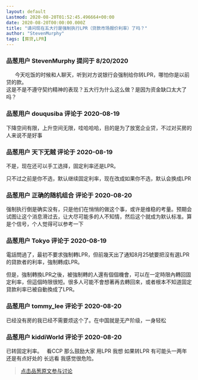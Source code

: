 ```yaml
---
layout: default
Lastmod: 2020-08-20T01:52:45.496664+00:00
date: 2020-08-20T00:00:00.000Z
title: "请问现在五大行是强制执行LPR（贷款市场报价利率）了吗？"
author: "StevenMurphy"
tags: [房贷,LPR]
---
```



### 品葱用户 **StevenMurphy** 提问于 8/20/2020
    
      今天吃饭的时候和人聊天，听到对方说银行会强制给你转LPR，哪怕你是以前贷的款。  
这是不是不遵守契约精神的表现？五大行为什么这么做？是因为资金缺口太大了吗？
    
                

### 品葱用户 **douqusiba** 评论于 2020-08-19
        
下降空间有限，上升空间无限，哇哈哈哈，目的是为了放宽企业贷，不过对买房的人来说不是好事
        
                

### 品葱用户 **天下无贼** 评论于 2020-08-19
        
不是，现在还可以手工选择，固定利率还是LPR。  
  
只不过之前是你不选，默认继续固定利率，现在改成如果你不选，默认会换成LPR
        
                

### 品葱用户 **正确的随机组合** 评论于 2020-08-20
        
强制执行倒是确实没有，只是他们在悄悄的做这个事，或许是维稳的考量。预期会试图让这个消息滑过去，让大尽可能多的人不知情，然后这个就成为默认标准。算是个信号，个人觉得可以参考一下
        
                

### 品葱用户 **Tokyo** 评论于 2020-08-19
        
電話問過了，最初不要求強制轉LPR，但前幾天出了通知8月25號要把沒有選LPR的貸款者的利率，強制轉成LPR。  
  
但是，強制轉換LPR之後，被強制轉的人還有個個機會，可以在一定時限內轉回固定利率，但這個時限很短。很多人可能不會想著再去轉回來，或者根本不知道固定貸款利率已被自動換成了LPR。
        
                

### 品葱用户 **tommy_lee** 评论于 2020-08-20
        
已经没有房的我已经不需要烦这个了。在中国就是无产阶级，一身轻松
        
                

### 品葱用户 **kiddiWorld** 评论于 2020-08-20
        
已转固定利率。   看CCP 那么鼓励大家 用LPR 我想 如果转LPR 有可能头一两年还是有点好处的 长远看 我感觉很危险。
        
                





> [点击品葱原文参与讨论](https://pincong.rocks/question/30004)

